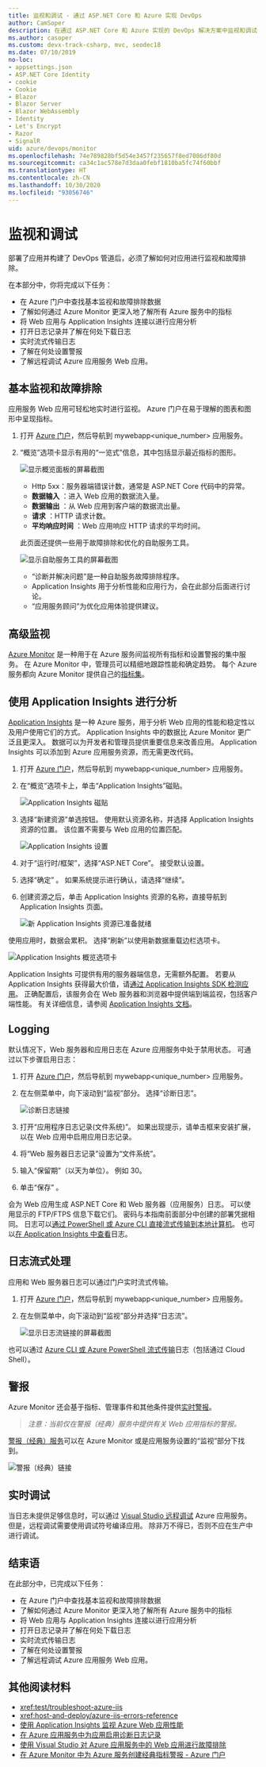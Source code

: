 ```yaml
---
title: 监视和调试 - 通过 ASP.NET Core 和 Azure 实现 DevOps
author: CamSoper
description: 在通过 ASP.NET Core 和 Azure 实现的 DevOps 解决方案中监视和调试代码
ms.author: casoper
ms.custom: devx-track-csharp, mvc, seodec18
ms.date: 07/10/2019
no-loc:
- appsettings.json
- ASP.NET Core Identity
- cookie
- Cookie
- Blazor
- Blazor Server
- Blazor WebAssembly
- Identity
- Let's Encrypt
- Razor
- SignalR
uid: azure/devops/monitor
ms.openlocfilehash: 74e789828bf5d54e3457f235657f8ed7086df80d
ms.sourcegitcommit: ca34c1ac578e7d3daa0febf1810ba5fc74f60bbf
ms.translationtype: HT
ms.contentlocale: zh-CN
ms.lasthandoff: 10/30/2020
ms.locfileid: "93056746"
---
```

# <a name="monitor-and-debug"></a>监视和调试

部署了应用并构建了 DevOps 管道后，必须了解如何对应用进行监视和故障排除。

在本部分中，你将完成以下任务：

* 在 Azure 门户中查找基本监视和故障排除数据
* 了解如何通过 Azure Monitor 更深入地了解所有 Azure 服务中的指标
* 将 Web 应用与 Application Insights 连接以进行应用分析
* 打开日志记录并了解在何处下载日志
* 实时流式传输日志
* 了解在何处设置警报
* 了解远程调试 Azure 应用服务 Web 应用。

## <a name="basic-monitoring-and-troubleshooting"></a>基本监视和故障排除

应用服务 Web 应用可轻松地实时进行监视。 Azure 门户在易于理解的图表和图形中呈现指标。

1. 打开 [Azure 门户](https://portal.azure.com)，然后导航到 mywebapp\<unique_number\> 应用服务。

1. “概览”选项卡显示有用的“一览式”信息，其中包括显示最近指标的图形。

    ![显示概览面板的屏幕截图](./media/monitoring/overview.png)

    * Http 5xx：服务器端错误计数，通常是 ASP.NET Core 代码中的异常。
    * **数据输入** ：进入 Web 应用的数据流入量。
    * **数据输出** ：从 Web 应用到客户端的数据流出量。
    * **请求** ：HTTP 请求计数。
    * **平均响应时间** ：Web 应用响应 HTTP 请求的平均时间。

    此页面还提供一些用于故障排除和优化的自助服务工具。

    ![显示自助服务工具的屏幕截图](./media/monitoring/wizards.png)

    * “诊断并解决问题”是一种自助服务故障排除程序。
    * Application Insights 用于分析性能和应用行为，会在此部分后面进行讨论。
    * “应用服务顾问”为优化应用体验提供建议。

## <a name="advanced-monitoring"></a>高级监视

[Azure Monitor](/azure/monitoring-and-diagnostics/) 是一种用于在 Azure 服务间监视所有指标和设置警报的集中服务。 在 Azure Monitor 中，管理员可以精细地跟踪性能和确定趋势。 每个 Azure 服务都向 Azure Monitor 提供自己的[指标集](/azure/monitoring-and-diagnostics/monitoring-supported-metrics#microsoftwebsites-excluding-functions)。

## <a name="profile-with-application-insights"></a>使用 Application Insights 进行分析

[Application Insights](/azure/application-insights/app-insights-overview) 是一种 Azure 服务，用于分析 Web 应用的性能和稳定性以及用户使用它们的方式。 Application Insights 中的数据比 Azure Monitor 更广泛且更深入。 数据可以为开发者和管理员提供重要信息来改善应用。 Application Insights 可以添加到 Azure 应用服务资源，而无需更改代码。

1. 打开 [Azure 门户](https://portal.azure.com)，然后导航到 mywebapp\<unique_number\> 应用服务。
1. 在“概览”选项卡上，单击“Application Insights”磁贴。

    ![Application Insights 磁贴](./media/monitoring/app-insights.png)

1. 选择“新建资源”单选按钮。 使用默认资源名称，并选择 Application Insights 资源的位置。 该位置不需要与 Web 应用的位置匹配。

    ![Application Insights 设置](./media/monitoring/new-app-insights.png)

1. 对于“运行时/框架”，选择“ASP.NET Core”。 接受默认设置。
1. 选择“确定”  。 如果系统提示进行确认，请选择“继续”。
1. 创建资源之后，单击 Application Insights 资源的名称，直接导航到 Application Insights 页面。

    ![新 Application Insights 资源已准备就绪](./media/monitoring/new-app-insights-done.png)

使用应用时，数据会累积。 选择“刷新”以使用新数据重载边栏选项卡。

![Application Insights 概览选项卡](./media/monitoring/app-insights-overview.png)

Application Insights 可提供有用的服务器端信息，无需额外配置。 若要从 Application Insights 获得最大价值，请[通过 Application Insights SDK 检测应用](/azure/application-insights/app-insights-asp-net-core)。 正确配置后，该服务会在 Web 服务器和浏览器中提供端到端监视，包括客户端性能。 有关详细信息，请参阅 [Application Insights 文档](/azure/application-insights/app-insights-overview)。

## <a name="logging"></a>Logging

默认情况下，Web 服务器和应用日志在 Azure 应用服务中处于禁用状态。 可通过以下步骤启用日志：

1. 打开 [Azure 门户](https://portal.azure.com)，然后导航到 mywebapp\<unique_number\> 应用服务。
1. 在左侧菜单中，向下滚动到“监视”部分。 选择“诊断日志”。

    ![诊断日志链接](./media/monitoring/logging.png)

1. 打开“应用程序日志记录(文件系统)”。 如果出现提示，请单击框来安装扩展，以在 Web 应用中启用应用日志记录。
1. 将“Web 服务器日志记录”设置为“文件系统”。
1. 输入“保留期”（以天为单位）。 例如 30。
1. 单击“保存”  。

会为 Web 应用生成 ASP.NET Core 和 Web 服务器（应用服务）日志。 可以使用显示的 FTP/FTPS 信息下载它们。 密码与本指南前面部分中创建的部署凭据相同。 日志可以[通过 PowerShell 或 Azure CLI 直接流式传输到本地计算机](/azure/app-service/web-sites-enable-diagnostic-log#download)。 也可以[在 Application Insights 中查看](/azure/app-service/web-sites-enable-diagnostic-log#how-to-view-logs-in-application-insights)日志。

## <a name="log-streaming"></a>日志流式处理

应用和 Web 服务器日志可以通过门户实时流式传输。

1. 打开 [Azure 门户](https://portal.azure.com)，然后导航到 mywebapp\<unique_number\> 应用服务。
1. 在左侧菜单中，向下滚动到“监视”部分并选择“日志流”。

    ![显示日志流链接的屏幕截图](./media/monitoring/log-stream.png)

也可以通过 [Azure CLI 或 Azure PowerShell 流式传输](/azure/app-service/web-sites-enable-diagnostic-log#streamlogs)日志（包括通过 Cloud Shell）。

## <a name="alerts"></a>警报

Azure Monitor 还会基于指标、管理事件和其他条件提供[实时警报](/azure/monitoring-and-diagnostics/insights-alerts-portal)。

> *注意：当前仅在警报（经典）服务中提供有关 Web 应用指标的警报。*

[警报（经典）服务](/azure/monitoring-and-diagnostics/monitor-quick-resource-metric-alert-portal)可以在 Azure Monitor 或是应用服务设置的“监视”部分下找到。

![警报（经典）链接](./media/monitoring/alerts.png)

## <a name="live-debugging"></a>实时调试

当日志未提供足够信息时，可以通过 [Visual Studio 远程调试](/azure/app-service/web-sites-dotnet-troubleshoot-visual-studio#remotedebug) Azure 应用服务。 但是，远程调试需要使用调试符号编译应用。 除非万不得已，否则不应在生产中进行调试。

## <a name="conclusion"></a>结束语

在此部分中，已完成以下任务：

* 在 Azure 门户中查找基本监视和故障排除数据
* 了解如何通过 Azure Monitor 更深入地了解所有 Azure 服务中的指标
* 将 Web 应用与 Application Insights 连接以进行应用分析
* 打开日志记录并了解在何处下载日志
* 实时流式传输日志
* 了解在何处设置警报
* 了解远程调试 Azure 应用服务 Web 应用。

## <a name="additional-reading"></a>其他阅读材料

* <xref:test/troubleshoot-azure-iis>
* <xref:host-and-deploy/azure-iis-errors-reference>
* [使用 Application Insights 监视 Azure Web 应用性能](/azure/application-insights/app-insights-azure-web-apps)
* [在 Azure 应用服务中为应用启用诊断日志记录](/azure/app-service/web-sites-enable-diagnostic-log)
* [使用 Visual Studio 对 Azure 应用服务中的 Web 应用进行故障排除](/azure/app-service/web-sites-dotnet-troubleshoot-visual-studio)
* [在 Azure Monitor 中为 Azure 服务创建经典指标警报 - Azure 门户](/azure/monitoring-and-diagnostics/insights-alerts-portal)
